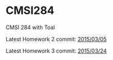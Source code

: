 # CMSI284
CMSI 284 with Toal

Latest Homework 2 commit: [2015/03/05](https://github.com/SirSeim/CMSI284/commit/34e11044574906503e59c4d868e5b67f61e1f56f)

Latest Homework 3 commit: [2015/03/24](https://github.com/SirSeim/CMSI284/commit/d34ffd18759048c515137fd8293b2a97ec910100)
